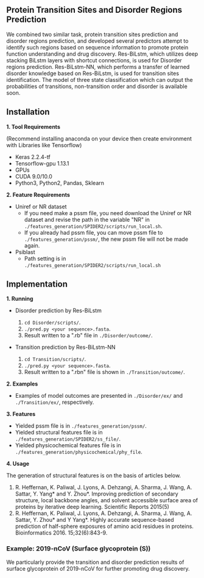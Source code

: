 ## Protein Transition Sites and Disorder Regions Prediction

We combined two similar task, protein transition sites prediction and disorder regions prediction, and developed several predictors attempt to identify such regions based on sequence information to promote protein function understanding and drug discovery. Res-BiLstm, which utilizes deep stacking BiLstm layers with shortcut connections, is used for Disorder regions prediction. Res-BiLstm-NN, which performs a transfer of learned disorder knowledge based on Res-BiLstm, is used for transition sites identification. The model of three state classification which can output the probabilities of transitions, non-transition order and disorder is available soon.


## Installation

**1. Tool Requirements**

(Recommend installing anaconda on your device then create environment with Libraries like Tensorflow)
- Keras 2.2.4-tf
- Tensorflow-gpu 1.13.1
- GPUs
- CUDA 9.0/10.0
- Python3, Python2, Pandas, Sklearn


**2. Feature Requirements**
- Uniref or NR dataset
  - If you need make a pssm file, you need download the Uniref or NR dataset and revise the path in the variable "NR" in `./features_generation/SPIDER2/scripts/run_local.sh`.
  - If you already had pssm file, you can move pssm file to `./features_generation/pssm/`, the new pssm file will not be made again.
- Psiblast 
  - Path setting is in `./features_generation/SPIDER2/scripts/run_local.sh`



## Implementation

**1. Running**

- Disorder prediction by Res-BiLstm
  1. `cd Disorder/scripts/`.
  2. `./pred.py <your sequence>.fasta`.
  3. Result written to a ".rb" file in `./Disorder/outcome/`.
  
- Transition prediction by Res-BiLstm-NN
  1. `cd Transition/scripts/`.
  2. `./pred.py <your sequence>.fasta`.
  3. Result written to a ".rbn" file is shown in `./Transition/outcome/`.



**2. Examples**

- Examples of model outcomes are presented in `./Disorder/ex/` and `./Transition/ex/`, respectively.



**3. Features**

- Yielded pssm file is in `./features_generation/pssm/`.
- Yielded structural features file is in `./features_generation/SPIDER2/ss_file/`.
- Yielded physicochemical features file is in `./features_generation/physicochemical/phy_file`.


**4. Usage**

The generation of structural features is on the basis of articles below.
1. R. Heffernan, K. Paliwal, J. Lyons, A. Dehzangi, A. Sharma, J. Wang, A. Sattar, Y. Yang* and Y. Zhou*. Improving prediction of secondary structure, local backbone angles, and solvent accessible surface area of proteins by iterative deep learning. Scientific Reports 2015(5) 
2. R. Heffernan, K. Paliwal, J. Lyons, A. Dehzangi, A. Sharma, J. Wang, A. Sattar, Y. Zhou* and Y Yang*. Highly accurate sequence-based prediction of half-sphere exposures of amino acid residues in proteins. Bioinformatics 2016. 15;32(6):843-9.


### Example: 2019-nCoV (Surface glycoprotein (S))

We particularly provide the transition and disorder prediction results of surface glycoprotein of 2019-nCoV for further promoting drug discovery.
